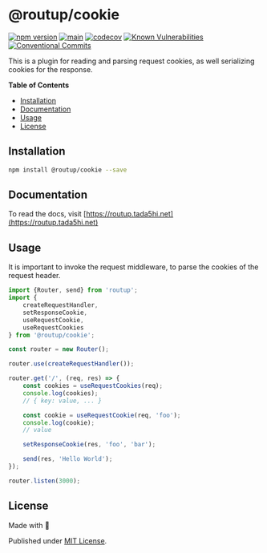 # @routup/cookie

[![npm version](https://badge.fury.io/js/@routup%2Fcookie.svg)](https://badge.fury.io/js/@routup%2Fcookie)
[![main](https://github.com/Tada5hi/routup/actions/workflows/main.yml/badge.svg)](https://github.com/Tada5hi/routup/actions/workflows/main.yml)
[![codecov](https://codecov.io/gh/tada5hi/routup/branch/master/graph/badge.svg?token=QFGCsHRUax)](https://codecov.io/gh/tada5hi/routup)
[![Known Vulnerabilities](https://snyk.io/test/github/Tada5hi/routup/badge.svg)](https://snyk.io/test/github/Tada5hi/routup)
[![Conventional Commits](https://img.shields.io/badge/Conventional%20Commits-1.0.0-%23FE5196?logo=conventionalcommits&logoColor=white)](https://conventionalcommits.org)

This is a plugin for reading and parsing request cookies, as well serializing cookies for the
response.

**Table of Contents**

- [Installation](#installation)
- [Documentation](#documentation)
- [Usage](#usage)
- [License](#license)

## Installation

```bash
npm install @routup/cookie --save
```

## Documentation

To read the docs, visit [https://routup.tada5hi.net](https://routup.tada5hi.net)

## Usage

It is important to invoke the request middleware,
to parse the cookies of the request header.

```typescript
import {Router, send} from 'routup';
import {
    createRequestHandler,
    setResponseCookie,
    useRequestCookie,
    useRequestCookies
} from '@routup/cookie';

const router = new Router();

router.use(createRequestHandler());

router.get('/', (req, res) => {
    const cookies = useRequestCookies(req);
    console.log(cookies);
    // { key: value, ... }

    const cookie = useRequestCookie(req, 'foo');
    console.log(cookie);
    // value

    setResponseCookie(res, 'foo', 'bar');

    send(res, 'Hello World');
});

router.listen(3000);
```

## License

Made with 💚

Published under [MIT License](./LICENSE).
